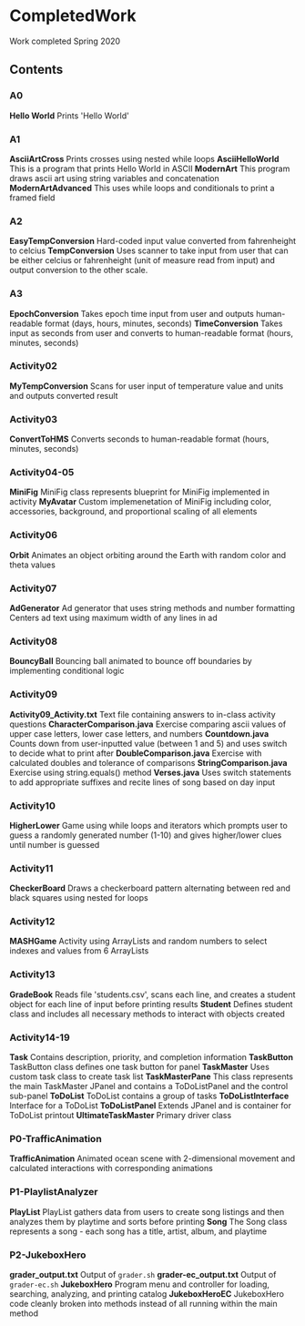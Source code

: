 # CompletedWork
Work completed Spring 2020

## Contents

### A0
**Hello World**
Prints 'Hello World'

### A1
**AsciiArtCross**
Prints crosses using nested while loops
**AsciiHelloWorld**
This is a program that prints Hello World in ASCII
**ModernArt**
This program draws ascii art using string variables and concatenation
**ModernArtAdvanced**
This uses while loops and conditionals to print a framed field

### A2
**EasyTempConversion**
Hard-coded input value converted from fahrenheight to celcius
**TempConversion**
Uses scanner to take input from user that can be either celcius or fahrenheight (unit of measure read from input) and output conversion to the other scale.


### A3
**EpochConversion**
Takes epoch time input from user and outputs human-readable format (days, hours, minutes, seconds)
**TimeConversion**
Takes input as seconds from user and converts to human-readable format (hours, minutes, seconds)

### Activity02
**MyTempConversion**
Scans for user input of temperature value and units and outputs converted result

### Activity03
**ConvertToHMS**
Converts seconds to human-readable format (hours, minutes, seconds)

### Activity04-05
**MiniFig**
MiniFig class represents blueprint for MiniFig implemented in activity
**MyAvatar**
Custom implemenetation of MiniFig including color, accessories, background, and proportional scaling of all elements

### Activity06
**Orbit**
Animates an object orbiting around the Earth with random color and theta values

### Activity07
**AdGenerator**
Ad generator that uses string methods and number formatting
Centers ad text using maximum width of any lines in ad

### Activity08
**BouncyBall**
Bouncing ball animated to bounce off boundaries by implementing conditional logic

### Activity09
**Activity09_Activity.txt**
Text file containing answers to in-class activity questions
**CharacterComparison.java**
Exercise comparing ascii values of upper case letters, lower case letters, and numbers
**Countdown.java**
Counts down from user-inputted value (between 1 and 5) and uses switch to decide what to print after
**DoubleComparison.java**
Exercise with calculated doubles and tolerance of comparisons
**StringComparison.java**
Exercise using string.equals() method
**Verses.java**
Uses switch statements to add appropriate suffixes and recite lines of song based on day input

### Activity10
**HigherLower**
Game using while loops and iterators which prompts user to guess a randomly generated number (1-10) and gives higher/lower clues until number is guessed

### Activity11
**CheckerBoard**
Draws a checkerboard pattern alternating between red and black squares using nested for loops

### Activity12
**MASHGame**
Activity using ArrayLists and random numbers to select indexes and values from 6 ArrayLists

### Activity13
**GradeBook**
Reads file 'students.csv', scans each line, and creates a student object for each line of input before printing results
**Student**
Defines student class and includes all necessary methods to interact with objects created

### Activity14-19
**Task**
Contains description, priority, and completion information
**TaskButton**
TaskButton class defines one task button for panel
**TaskMaster**
Uses custom task class to create task list
**TaskMasterPane**
This class represents the main TaskMaster JPanel and contains a ToDoListPanel and the control sub-panel
**ToDoList**
ToDoList contains a group of tasks
**ToDoListInterface**
Interface for a ToDoList
**ToDoListPanel**
Extends JPanel and is container for ToDoList printout
**UltimateTaskMaster**
Primary driver class

### P0-TrafficAnimation
**TrafficAnimation**
Animated ocean scene with 2-dimensional movement and calculated interactions with corresponding animations


### P1-PlaylistAnalyzer
**PlayList**
PlayList gathers data from users to create song listings and then analyzes them by playtime and sorts before printing
**Song**
The Song class represents a song - each song has a title, artist, album, and playtime

### P2-JukeboxHero
**grader_output.txt**
Output of `grader.sh`
**grader-ec_output.txt**
Output of `grader-ec.sh`
**JukeboxHero**
Program menu and controller for loading, searching, analyzing, and printing catalog
**JukeboxHeroEC**
JukeboxHero code cleanly broken into methods instead of all running within the main method
